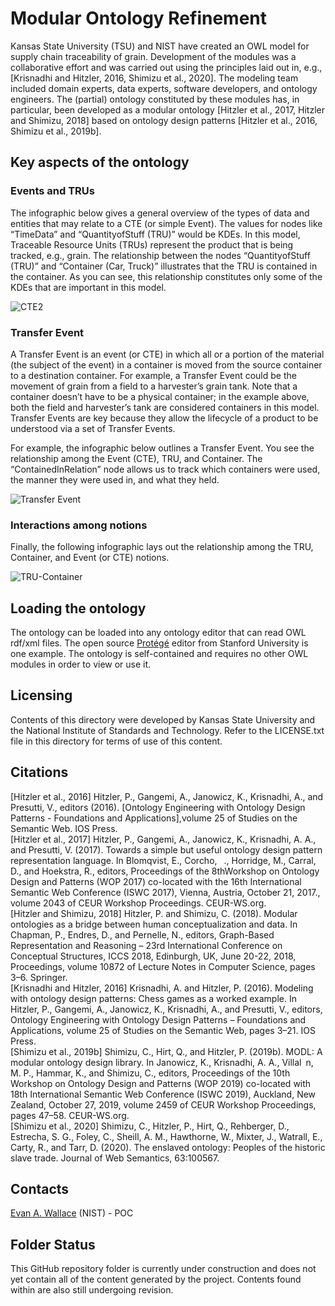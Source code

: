 # Modular Ontology Refinement
Kansas State University (TSU) and NIST have created an OWL model for supply chain traceability of grain. Development of the modules was a collaborative effort and was carried out using the principles laid out in, e.g., [Krisnadhi and Hitzler, 2016, Shimizu et al., 2020]. The modeling team included domain experts, data experts, software developers, and ontology engineers. The (partial) ontology constituted by these modules has, in particular, been developed as a modular ontology [Hitzler et al., 2017, Hitzler and Shimizu, 2018] based on ontology design patterns [Hitzler et al., 2016, Shimizu et al., 2019b].  
## Key aspects of the ontology
### Events and TRUs
The infographic below gives a general overview of the types of data and entities that may relate to a CTE (or simple Event). The values for nodes like “TimeData” and “QuantityofStuff (TRU)” would be KDEs. In this model, Traceable Resource Units (TRUs) represent the product that is being tracked, e.g., grain. The relationship between the nodes “QuantityofStuff (TRU)” and “Container (Car, Truck)” illustrates that the TRU is contained in the container. As you can see, this relationship constitutes only some of the KDEs that are important in this model.

![CTE2](https://user-images.githubusercontent.com/78493839/121057872-be2f0200-c78d-11eb-8ff4-f083f8e1bfcc.png)

### Transfer Event
A Transfer Event is an event (or CTE) in which all or a portion of the material (the subject of the event) in a container is moved from the source container to a destination container. For example, a Transfer Event could be the movement of grain from a field to a harvester’s grain tank. Note that a container doesn’t have to be a physical container; in the example above, both the field and harvester’s tank are considered containers in this model. Transfer Events are key because they allow the lifecycle of a product to be understood via a set of Transfer Events. 

For example, the infographic below outlines a Transfer Event. You see the relationship among the Event (CTE), TRU, and Container. The “ContainedInRelation” node allows us to track which containers were used, the manner they were used in, and what they held. 

![Transfer Event](https://user-images.githubusercontent.com/78493839/121057966-db63d080-c78d-11eb-97a0-11f47f52be5c.jpg)

### Interactions among notions
Finally, the following infographic lays out the relationship among the TRU, Container, and Event (or CTE) notions.

![TRU-Container](https://user-images.githubusercontent.com/78493839/121057990-df8fee00-c78d-11eb-99d6-5cdff8197e7e.jpg)
## Loading the ontology
The ontology can be loaded into any ontology editor that can read OWL rdf/xml files.  The open source [Protégé](https://protege.stanford.edu) editor from Stanford University is one example. The ontology is self-contained and requires no other OWL modules in order to view or use it.
## Licensing
Contents of this directory were developed by Kansas State University and the National Institute of Standards and Technology. Refer to the LICENSE.txt file in this directory for terms of use of this content.
## Citations
[Hitzler et al., 2016] Hitzler, P., Gangemi, A., Janowicz, K., Krisnadhi, A., and Presutti, V., editors (2016). [Ontology Engineering with Ontology Design Patterns - Foundations and Applications],volume 25 of Studies on the Semantic Web. IOS Press.  
[Hitzler et al., 2017] Hitzler, P., Gangemi, A., Janowicz, K., Krisnadhi, A. A., and Presutti, V. (2017). Towards a simple but useful ontology design pattern representation language. In Blomqvist, E., Corcho,  ., Horridge, M., Carral, D., and Hoekstra, R., editors, Proceedings of the 8thWorkshop on Ontology Design and Patterns (WOP 2017) co-located with the 16th International Semantic Web Conference (ISWC 2017), Vienna, Austria, October 21, 2017., volume 2043 of CEUR Workshop Proceedings. CEUR-WS.org.  
[Hitzler and Shimizu, 2018] Hitzler, P. and Shimizu, C. (2018). Modular ontologies as a bridge between human conceptualization and data. In Chapman, P., Endres, D., and Pernelle, N., editors, Graph-Based Representation and Reasoning – 23rd International Conference on Conceptual Structures, ICCS 2018, Edinburgh, UK, June 20-22, 2018, Proceedings, volume 10872 of Lecture Notes in Computer Science, pages 3–6. Springer.  
[Krisnadhi and Hitzler, 2016] Krisnadhi, A. and Hitzler, P. (2016). Modeling with ontology design patterns: Chess games as a worked example. In Hitzler, P., Gangemi, A., Janowicz, K., Krisnadhi, A., and Presutti, V., editors, Ontology Engineering with Ontology Design Patterns – Foundations and Applications, volume 25 of Studies on the Semantic Web, pages 3–21. IOS Press.  
[Shimizu et al., 2019b] Shimizu, C., Hirt, Q., and Hitzler, P. (2019b). MODL: A modular ontology design library. In Janowicz, K., Krisnadhi, A. A., Villal n, M. P., Hammar, K., and Shimizu, C., editors, Proceedings of the 10th Workshop on Ontology Design and Patterns (WOP 2019) co-located with 18th International Semantic Web Conference (ISWC 2019), Auckland, New Zealand, October 27, 2019, volume 2459 of CEUR Workshop Proceedings, pages 47–58. CEUR-WS.org.  
[Shimizu et al., 2020] Shimizu, C., Hitzler, P., Hirt, Q., Rehberger, D., Estrecha, S. G., Foley, C., Sheill, A. M., Hawthorne, W., Mixter, J., Watrall, E., Carty, R., and Tarr, D. (2020). The enslaved ontology: Peoples of the historic slave trade. Journal of Web Semantics, 63:100567.  
## Contacts
[Evan A. Wallace](https://www.nist.gov/people/evan-k-wallace) (NIST) - POC  
## Folder Status
This GitHub repository folder is currently under construction and does not yet contain all of the content generated by the project.  Contents found within are also still undergoing revision.
